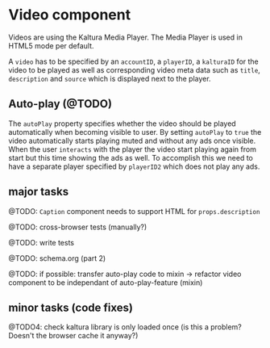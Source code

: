 # Video component

Videos are using the Kaltura Media Player. The Media Player is used in HTML5 mode per default.

A `video` has to be specified by an `accountID`, a `playerID`, a `kalturaID` for the video to be played as well as corresponding video meta data such as `title`, `description` and `source` which is displayed next to the player.

## Auto-play (@TODO)

The `autoPlay` property specifies whether the video should be played automatically when becoming visible to user. By setting `autoPlay` to `true` the video automatically starts playing muted and without any ads once visible. When the user `interacts` with the player the video start playing again from start but this time showing the ads as well. To accomplish this we need to have a separate player specified by `playerID2` which does not play any ads.

## major tasks

@TODO: `Caption` component needs to support HTML for `props.description`

@TODO: cross-browser tests (manually?)

@TODO: write tests

@TODO: schema.org (part 2)

@TODO: if possible: transfer auto-play code to mixin -> refactor video component to be independant of auto-play-feature (mixin)

## minor tasks (code fixes)

@TODO4: check kaltura library is only loaded once (is this a problem? Doesn't the browser cache it anyway?)

